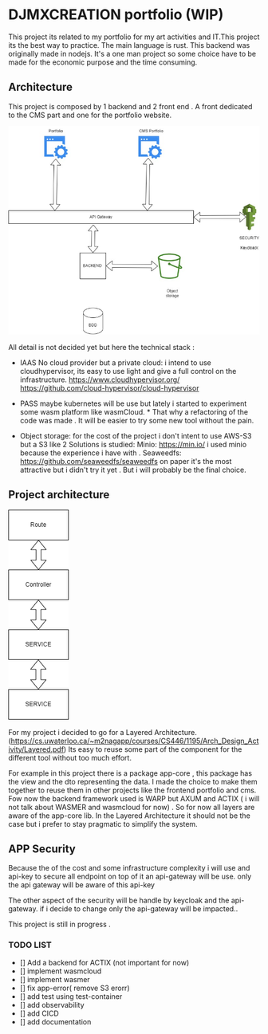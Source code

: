 # DJMXCREATION portfolio (WIP)

This project its related to my portfolio for my art activities and IT.This project its the best way to practice. The main language is rust.
This backend was originally made in nodejs. 
It's a one man project so some choice have to be made for the economic purpose and the time consuming.  

## Architecture

This project is composed by 1 backend and 2 front end . A front dedicated to the CMS part and one for the portfolio website.


![SOA](./docs/overview.jpg)

All detail is not decided yet but here the technical stack :

- IAAS No cloud provider but a private cloud:
i intend to use cloudhypervisor, its easy to use light and give a full control on the infrastructure.
https://www.cloudhypervisor.org/
https://github.com/cloud-hypervisor/cloud-hypervisor

- PASS maybe kubernetes will be use but lately i started to experiment some wasm platform like wasmCloud. *
  That why a refactoring of the code was made . It will be easier to try some new tool without the pain.

- Object storage: for the cost of the project i don't intent to use AWS-S3 but a S3 like
  2 Solutions is studied:
  Minio: https://min.io/
  i used minio because the experience i have with .
  Seaweedfs: https://github.com/seaweedfs/seaweedfs
   on paper it's the most attractive but i didn't try it yet . But i will probably be the final choice.

## Project architecture

![SOA](./docs/SOA.drawio.png)

For my project i decided to go for a Layered Architecture. (https://cs.uwaterloo.ca/~m2nagapp/courses/CS446/1195/Arch_Design_Activity/Layered.pdf)
Its easy to reuse some part of the component for the different tool without too much effort.

  For example in this project there is a package app-core , this package has the view and the dto representing the data. I made the choice to make them together to reuse them in other projects like the frontend portfolio and cms. Fow now the backend framework used is WARP but AXUM and ACTIX ( i will not talk about WASMER and wasmcloud for now) .
  So for now all layers are aware of the app-core lib. In the Layered Architecture it should not be the case but i prefer to stay pragmatic to simplify the system.


  ## APP Security

  Because the of the cost and some infrastructure complexity i will use and api-key to secure all endpoint on top of it an api-gateway will be use. only the api gateway will be aware of this api-key

  The other aspect of the security will be handle by keycloak and the api-gateway. if i decide to change only the api-gateway will be impacted.. 


This project is still in progress .




### TODO LIST

- [] Add a backend for ACTIX (not important for now)
- [] implement wasmcloud
- [] implement wasmer
- [] fix app-error( remove S3 erorr)
- [] add test using test-container
- [] add observability
- [] add CICD
- [] add documentation


